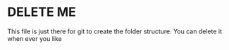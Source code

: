 # DELETE ME

This file is just there for git to create the folder structure.
You can delete it when ever you like